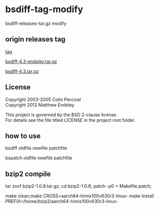 # bsdiff-tag-modify
bsdiff-releases-tar.gz  modify

## origin releases tag
[tag](https://github.com/mendsley/bsdiff/releases)

[bsdiff-4.3-endsley.tar.gz](https://github.com/mendsley/bsdiff/archive/refs/tags/v4.3-endsley.tar.gz)

[bsdiff-4.3.tar.gz](https://github.com/mendsley/bsdiff/archive/refs/tags/v4.3.tar.gz)

## License
Copyright 2003-2005 Colin Percival<br>
Copyright 2012 Matthew Endsley

This project is governed by the BSD 2-clause license.<br>
For details see the file titled LICENSE in the project root folder.


## how to use
bsdiff oldfile newfile patchfile

bspatch oldfile newfile patchfile

## bzip2 compile
tar zxvf bzip2-1.0.8.tar.gz;
cd bzip2-1.0.8;
patch -p0 < Makefile.patch;

make clean;make CROSS=aarch64-himix100v630r3-linux-
make install PREFIX=/home/bzip2/aarch64-himix100v630r3-linux-

